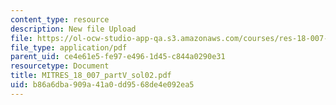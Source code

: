 ```yaml
---
content_type: resource
description: New file Upload
file: https://ol-ocw-studio-app-qa.s3.amazonaws.com/courses/res-18-007-calculus-revisited-multivariable-calculus-fall-2011/b86a6dba909a41a0dd9568de4e092ea5_MITRES_18_007_partV_sol02.pdf
file_type: application/pdf
parent_uid: ce4e61e5-fe97-e496-1d45-c844a0290e31
resourcetype: Document
title: MITRES_18_007_partV_sol02.pdf
uid: b86a6dba-909a-41a0-dd95-68de4e092ea5
---
```

